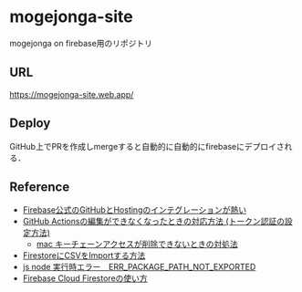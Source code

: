 # mogejonga-site
mogejonga on firebase用のリポジトリ

## URL
https://mogejonga-site.web.app/

## Deploy
GitHub上でPRを作成しmergeすると自動的に自動的にfirebaseにデプロイされる．

## Reference
- [Firebase公式のGitHubとHostingのインテグレーションが熱い](https://zenn.dev/watarukun/articles/8f3e318bacf97cabf879)
- [GitHub Actionsの編集ができなくなったときの対応方法 (トークン認証の設定方法)](https://qiita.com/kter/items/84f3ece9a41a2bec535f)
  - [mac キーチェーンアクセスが削除できないときの対処法](https://took.jp/mac-keychain/)
- [FirestoreにCSVをImportする方法](https://orangelog.site/firebase/firestore-csv-import/)
- [js node 実行時エラー　ERR_PACKAGE_PATH_NOT_EXPORTED](https://teratail.com/questions/4rwqp3rtv6ev0b)
- [Firebase Cloud Firestoreの使い方](https://qiita.com/subaru44k/items/a88e638333b8d5cc29f2)